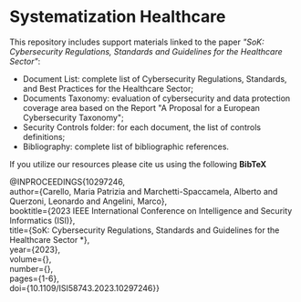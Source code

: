# Systematization Healthcare
This repository includes support materials linked to the paper <i>"SoK: Cybersecurity Regulations, Standards and Guidelines for the Healthcare Sector"</i>:
<ul>
<li> Document List: complete list of Cybersecurity Regulations, Standards, and Best Practices for the Healthcare Sector;</li>
<li> Documents Taxonomy: evaluation of cybersecurity and data protection coverage area based on the Report "A Proposal for a European Cybersecurity Taxonomy";</li>
<li> Security Controls folder: for each document, the list of controls definitions;</li>
<li> Bibliography: complete list of bibliographic references. </li>
</ul>

If you utilize our resources please cite us using the following <b>BibTeX</b>
<p>
@INPROCEEDINGS{10297246,<br>
  author={Carello, Maria Patrizia and Marchetti-Spaccamela, Alberto and Querzoni, Leonardo and Angelini, Marco},<br>
  booktitle={2023 IEEE International Conference on Intelligence and Security Informatics (ISI)}, <br>
  title={SoK: Cybersecurity Regulations, Standards and Guidelines for the Healthcare Sector *}, <br>
  year={2023},<br>
  volume={},<br>
  number={},<br>
  pages={1-6},<br>
  doi={10.1109/ISI58743.2023.10297246}}
</p>
   
